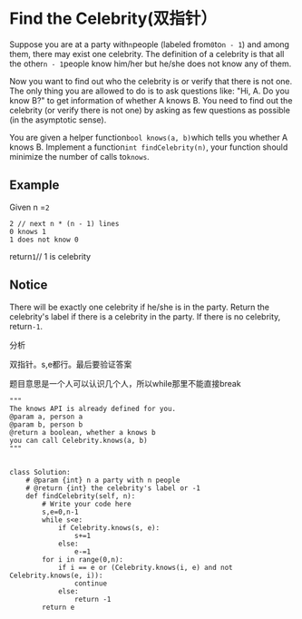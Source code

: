 # Find the Celebrity\(双指针）

Suppose you are at a party with`n`people \(labeled from`0`to`n - 1`\) and among them, there may exist one celebrity. The definition of a celebrity is that all the other`n - 1`people know him/her but he/she does not know any of them.

Now you want to find out who the celebrity is or verify that there is not one. The only thing you are allowed to do is to ask questions like: "Hi, A. Do you know B?" to get information of whether A knows B. You need to find out the celebrity \(or verify there is not one\) by asking as few questions as possible \(in the asymptotic sense\).

You are given a helper function`bool knows(a, b)`which tells you whether A knows B. Implement a function`int findCelebrity(n)`, your function should minimize the number of calls to`knows`.

## Example

Given n =`2`

```text
2 // next n * (n - 1) lines 
0 knows 1
1 does not know 0
```

return`1`// 1 is celebrity

## Notice

There will be exactly one celebrity if he/she is in the party. Return the celebrity's label if there is a celebrity in the party. If there is no celebrity, return`-1`.

分析

双指针。s,e都行。最后要验证答案

题目意思是一个人可以认识几个人，所以while那里不能直接break

```text
"""
The knows API is already defined for you.
@param a, person a
@param b, person b
@return a boolean, whether a knows b
you can call Celebrity.knows(a, b)
"""


class Solution:
    # @param {int} n a party with n people
    # @return {int} the celebrity's label or -1
    def findCelebrity(self, n):
        # Write your code here
        s,e=0,n-1
        while s<e:
            if Celebrity.knows(s, e):
                s+=1
            else:
                e-=1
        for i in range(0,n):
            if i == e or (Celebrity.knows(i, e) and not Celebrity.knows(e, i)):
                continue
            else:
                return -1
        return e
```

